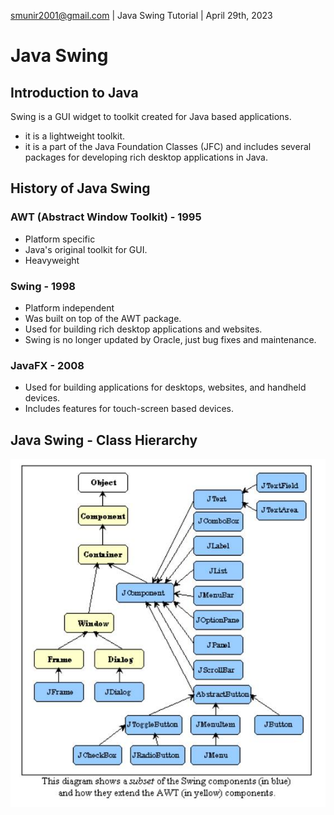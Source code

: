 smunir2001@gmail.com | Java Swing Tutorial | April 29th, 2023
# Java Swing
## Introduction to Java
Swing is a GUI widget to toolkit created for Java based applications.
* it is a lightweight toolkit.
* it is a part of the Java Foundation Classes (JFC) and includes several packages for developing rich desktop applications in Java.
## History of Java Swing
### AWT (Abstract Window Toolkit) - 1995
* Platform specific
* Java's original toolkit for GUI.
* Heavyweight
### Swing - 1998
* Platform independent
* Was built on top of the AWT package.
* Used for building rich desktop applications and websites.
* Swing is no longer updated by Oracle, just bug fixes and maintenance.
### JavaFX - 2008
* Used for building applications for desktops, websites, and handheld devices.
* Includes features for touch-screen based devices.
## Java Swing - Class Hierarchy
![](java_swing_class_hierarchy_image.jpeg)